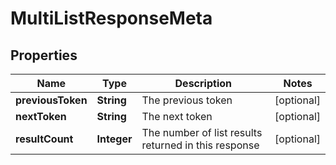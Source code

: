 

# MultiListResponseMeta


## Properties

Name | Type | Description | Notes
------------ | ------------- | ------------- | -------------
**previousToken** | **String** | The previous token |  [optional]
**nextToken** | **String** | The next token |  [optional]
**resultCount** | **Integer** | The number of list results returned in this response |  [optional]



